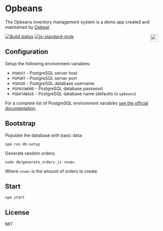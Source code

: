 # Opbeans

The Opbeans inventory management system is a demo app created and
maintained by [Opbeat](https://opbeat.com).

[![Build status](https://travis-ci.org/opbeat/opbeans.svg?branch=master)](https://travis-ci.org/opbeat/opbeans)
[![js-standard-style](https://img.shields.io/badge/code%20style-standard-brightgreen.svg?style=flat)](https://github.com/feross/standard)
<a href="https://opbeat.com" title="Opbeat"><img src="http://opbeat-brand-assets.s3-website-us-east-1.amazonaws.com/svg/logo/logo.svg" align="right" height="25px"></a>

## Configuration

Setup the following environment variables:

- `PGHOST` - PostgreSQL server host
- `PGPORT` - PostgreSQL server port
- `PGUSER` - PostgreSQL database username
- `PGPASSWORD` - PostgreSQL database password
- `PGDATABASE` - PostgreSQL database name (defaults to `opbeans`)

For a complete list of PostgreSQL environment variables [see the
official
documentation](https://www.postgresql.org/docs/9.5/static/libpq-envars.html).

## Bootstrap

Populate the database with basic data:

```
npm run db-setup
```

Generate random orders:

```
node db/generate_orders.js <num>
```

Where `<num>` is the amount of orders to create.

## Start

```
npm start
```

## License

MIT
